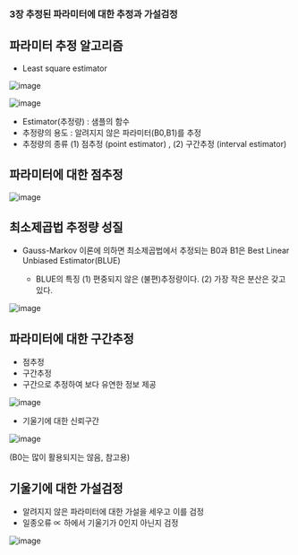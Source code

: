 ### 3장 추정된 파라미터에 대한 추정과 가설검정

## 파라미터 추정 알고리즘

- Least square estimator

![image](https://user-images.githubusercontent.com/79880336/109811240-e75f6400-7c6d-11eb-9d36-1ce055975d8b.png)


![image](https://user-images.githubusercontent.com/79880336/109665420-7d818480-7bb1-11eb-9e5b-a22f48d21fa8.png)

- Estimator(추정량) : 샘플의 함수 
- 추정량의 용도 : 알려지지 않은 파라미터(B0,B1)를 추정
- 추정량의 종류
(1) 점추정 (point estimator) , (2) 구간추정 (interval estimator)

## 파라미터에 대한 점추정

![image](https://user-images.githubusercontent.com/79880336/109665456-870aec80-7bb1-11eb-84d6-ddd1c722025c.png)


## 최소제곱법 추정량 성질
- Gauss-Markov 이론에 의하면 최소제곱법에서 추정되는 B0과 B1은 Best Linear Unbiased Estimator(BLUE)

  - BLUE의 특징
    (1) 편중되지 않은 (불편)추정량이다.
    (2) 가장 작은 분산은 갖고 있다.
    
 ![image](https://user-images.githubusercontent.com/79880336/109664724-c8e76300-7bb0-11eb-9c00-84d6e1ec5d00.png)

## 파라미터에 대한 구간추정
- 점추정 
- 구간추정
- 구간으로 추정하여 보다 유연한 정보 제공

![image](https://user-images.githubusercontent.com/79880336/109664852-ef0d0300-7bb0-11eb-8255-ca89a9880712.png)

- 기울기에 대한 신뢰구간

![image](https://user-images.githubusercontent.com/79880336/109664907-00560f80-7bb1-11eb-815c-5a9c30444be5.png)

(B0는 많이 활용되지는 않음, 참고용)

## 기울기에 대한 가설검정
- 알려지지 않은 파라미터에 대한 가설을 세우고 이를 검정
- 일종오류 ∝ 하에서 기울기가 0인지 아닌지 검정

![image](https://user-images.githubusercontent.com/79880336/109665286-5925a800-7bb1-11eb-9f29-72834b1c93dc.png)

